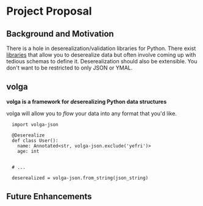 # Project Proposal


## Background and Motivation
There is a hole in deserealization/validation libraries for Python. There exist [libraries](https://json-schema.org/) that allow you to deserealize data but often involve coming up with tedious schemas to define it. Deserealization should also be extensible. You don't want to be restricted to only JSON or YMAL.

## volga

**volga is a framework for *de*serealizing Python data structures**

volga will allow you to *flow* your data into any format that you'd like.

```python3
  import volga-json
  
  @Deserealize
  def class User():
    name: Annotated<str, volga-json.exclude('yefri')>
    age: int
  
  
  # ...
  
  deserealized = volga-json.from_string(json_string)
```

## Future Enhancements
